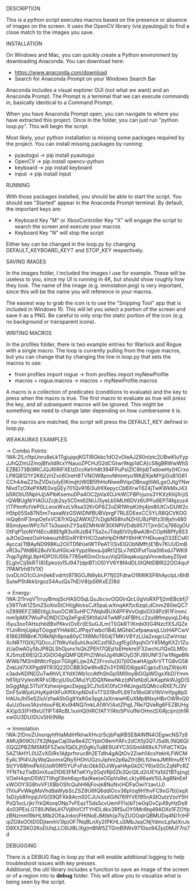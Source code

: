 DESCRIPTION

This is a python script executes macros based on the presence or absence of images on the screen.  It uses the OpenCV
library (via pyautogui) to find a close match to the images you save.

INSTALLATION

On Windows and Mac, you can quickly create a Python environment by downloading Anaconda.  You can download here:
- https://www.anaconda.com/download
- Search for Anaconda Prompt on your Windows Search Bar

Anaconda includes a visual explorer GUI (not what we want) and an Anaconda Prompt.  The Prompt is a terminal that we can
execute commands in, basically identical to a Command Prompt.

When you have Anaconda Prompt open, you can navigate to where you have extracted this project.  Once in the folder, you can
just run "python loop.py".  This will begin the script.

Most likely, your python installation is missing some packages required by the project.  You can install missing packages by
running:

- pyautogui -> pip install pyautogui
- OpenCV -> pip install opencv-python
- keyboard -> pip install keyboard
- input -> pip install input

RUNNING

With those packages installed, you should be able to start the script.  You should see "Started" appear in the Anaconda Prompt
terminal.  By default, the important keys are:
- Keyboard Key "M" or XboxController Key "X" will engage the script to search the screen and execute your macros
- Keyboard Key "N" will stop the script

Either key can be changed in the loop.py by changing DEFAULT_KEYBOARD_KEYT and STOP_KEY respectively.

SAVING IMAGES

In the images folder, I included the images I use for example.  These will be useless to you, since my UI is running in 4K, but should show roughly how they look.  The name of the image (e.g. immolation.png) is very important, since this will be the name you will reference in your macros.

The easiest way to grab the icon is to use the "Snipping Tool" app that is included in Windows 10.  This will let you select a portion of the screen and save it as a PNG.  Be careful to only snip the static portion of the icon (e.g. no background or transparent icons).

WRITING MACROS

In the profiles folder, there is two example entries for Warlock and Rogue with a single macro.  The loop is currently pulling from the rogue macros, but you can change that by changing the line in loop.py that sets the macros to use:

- from profiles import rogue -> from profiles import myNewProfile
- macros = rogue.macros -> macros = myNewProfile.macros

A macro is a collection of predicates (conditions to evaluate) and the key to press when the macro is true.  The first macro to evaluate as true will press the key, and all subsequent macros will be ignored.  This might be something we need to change later depending on how cumbersome it is.

If no macros are matched, the script will press the DEFAULT_KEY defined in loop.py.

WEAKAURAS EXAMPLES

-> Combo Points:
!WA:2!Ln1tpUnru8eLk1TgjujqxjKGTlRGkbc1dO2vOIeAJZ60nlztc2UBwKIuYypJJhQZmUZmojBfxiId9cxYNauoZPCHJG2dCGtwr9tqp1dCA)cS8gBRWwWhSEZBE)73B(9RCJQJRIRIFXEIzDccKe1rh8t394FPuPsIZlC8hjd)TxdowHy(HCrxoLP8QB121Y2K6ZzHZvc6OreH8TVNOW8pnvNhtmtyu1RKjEKjeMYjjiGoB1G61CCh44wZ21oZVDx(uIyEIKmqh)W0B5fhHoNiweRVqxOBnxgtIIAILgxOJtgYNwNlvdTzOXePXME0vqGEy701QvR16i3uIHlXepycCbBXrwT624jTwKWkMxJ43b5ROtiU5NpHJj)APlbKsemu0Pa4OC2pVaXOJrkWCFBPcjuns3YKXzKliijXrjiSrQWBUgNiYIAGUZcjb2sy5CDm62NUJ5yeLb5MUt6DVz6UPFu6EP74fqzuz4)1TPImtfctVeP0LLeoxWvzLV8sa32KrGP8Z2oDR1WrpK)thj4jm8lUtCvDUW2cH5tpl)5Ss87N5m7xaxaWzGSWiDNfBUBVprgF7RLEDEexCC5YLR8QCVKOGmQq6nIF3mpOefxVC87rXQqZAWXlZ7cDgbN58hxNZH(U8zP8fz3)9jsfn480BSmdyexWPz7oTTs3saishZYSa9ZMHkW3IIXNPIVDdb957(TjimSCq766(gOUOtFqP1zoNYf4Ecu88EfgR3ui9lJzB4TSa2xJTdq8)V0yBwA)BnCOpN8Pfy8S3aJtOsQxezOxiHokeuzh8S)sRY8YHCOzehHpDHMY6hHKYHEkueqO32ECsKIAycca)TtBAyND998Ku2OiITDNh)elWTPeAT((SvEIGObNMfh)E1Bv7KUUDmBvR(3u7WdB628ulVXuHGlcxkYypzIIIexaJjdRt12SLv7dtDIFutToia5t6xdJ7WK97rqpTgWgL9pHGPO(U55k778SeKGmOrsuuVqQISkqakuqzaVnvwdueyZ0jwtELglvC)j5kRT(8)Epko(o15J947(dpiBT)OS)YV6Y8fAdDL0tQNtDBlR22OO4quf7PAM1rh81V1X)(vxDLhO1cOJm(IekEvdrh)979GOJN9ybLP7fj02FdtwO18WKSF6hAycIpLr6hBSulwP5t4kkl)rgozS4Au(Qs7hE)V8(pS6KxE2)8d

-> Energy:
!WA:2!1rvqVTrruyBmsjScHASO5qLQuJbcsvOQGlnQcL0gVoRXP1j2mEBcbfj7z39T7oK1ZSmZSoXio5tCHl(gNcksCJt5paLwXnqAKf)c6zqiLdCnmZ60ieQC7nZ899EFZ3BEtXgLhuoOCW3uHFC7WqbiBUX4PF9VvOqb(Ol34Pz9)1Fimm(mm1pMX7WiuPxDNDCDq2eFgnESKtIIaU4TwMFz4FBlhLc2zuI8fImpyiqLD4qi5yu3ooTAHszhb8BxP6kv(OvEr(IESuGJLm(Tl)GkRT(Kmb0l)G4NzcfXSJQZeY(JnRmjUpkpTOogqtYHAk6CJfPqsYwbcl1B4LMGhbCefpaewxjLUzHAPCwV61662RRBnK70RkNjh9pna80yC1X8MoT604jTMKrV8YzLUa2xsgcUZwVnla(XcNRTfGtXj7QDccJ(TtWuYaSuhUksiXCzd182ugfEgGfqxjhOrY45MgKXZr1ZuzUa0wAGySbJP8QLShGjunx1sQkZPEh17QEp1sEHekre)F32wchlJ1QxGLM0cXJ5mzE6lEQ(2JGiDO4glQMFQEPh2)WiolJg4fdKOyD3FJ9)UNF37w1lNgeBNWWb7M3m8tWcrFpjor7GlIgKLijw2AZ2Frvvlu(Xl7ji0OeaHA)jpXrVTTG8vG58ZnklJd7XXPgdl9TR3Q22DCBB3Qw9hxBZn3YDRDD8gq4Cgp(uEUqZ9)ljoXtx3advKDlND2uTw6hVLXYdX(Wb1ccAtfhShGpSM(IloyBiGGpWDgxXbD)Ymmh61iljzVyIeolKRFsOBcyjU0uCMu)YUDQXNewNkz(dN1eN)d(JkKaphkWJgD(SbGggMgL51ToYXzheojngxcDejqg3CJ1o5X)0fxCHNUngsISQMrcoRXE7tJ3VDnF5xWjutUHyKplHXFuXIflXnpN0vEv1TSS19vPL69To18oGKV)NVmYpg8pSHAUsJhI5eS2luVzfwA5hGgItYa9Ge3pgtJaXnwwHEuXMp8NxyHBvOWRvQ04uUz0sos1AzvhtouF6LKvi94NQ7mkLA(WV)AxtZPqjL7Re7QVeRg6FEZBUHgAX)pS3)FH9xU(11PT4RcBL1xxHQ(HRCfATY)Rto5PVufNrOHm(SXiRjcijm))h1RxwGU3DU)DUx5H)(N9p

-> Immolation
!WA:2!DnvZUnsrqyhfHaMdiHfkhwXHvzr5cjbPajKBSE8AlNfN4OEgwcNS7z6AMUj909OU7X2jNqwCajGlw8e4ZCYpbO8emYAFc2dCIt5jGQTJ5a9L(NQ6Q(((QQ2PBZIMSMSF5Zwis1QiDLjf(0gKuTuBE9U4YC3GSml469xX7VFdCTKQs5AZ1AHYL0UZvXDiRs1Ajtprfnruc8h2ETdlh4gAQtOv2Ziwh14csYekHLFWCMEyAL1Pl4VJlyWqQuomxQNy5HOhUGzoJiphm2p6aZth)BtLfUIwaJMtRmufEY(St(YV68fmiPkll(UsW0Rf5YUFxFdcGbk5DJiWyaHApGkDCY6)eSOcZqNPcRZYFNTkzTlxBGmXus01D63FMTeKYly2GqVRji0Zb3QcQlLd2iUEYa1d21BTq(ng(VOeH4qmD5W2TIIhgf3Ieh6qyr8a(Kee)eOGpVs9eLck)y66aeV5(LAg8NnEefxWOOY3G8hvVF)XBbOSfcQuhHI6jFovjk8NuNv)HDFaOwiYzavUJ)(1ViuPvWkgMsVhd9aWybScZSZ8U6fQ6ddlOcv36ph)q9H1hvFC9xG7b))xqX1sD(yb8finjqUVG(S9QFXk8Acn92CJUsXs4GiN769YVEf95nAStOutzVzoY5HPsQ1ocLrjkr7rkQKorqONp7vFEazT5dsScvUemFFls)bT)w0qOvCp49yHzDs94o03PEsLGT8IUN9dJH7Vj6hVCfTYHDLdkx3RfSuOY0Mn6tq49ADXo1FZOYpzBNzmm19kHLMib2OfiaJrdorjFHtNoEJM)bh(p7lyZUOOqlrQBMUDq4N)1r)HFqiZG9sOOtD0DjtemhV3lp)OF7NqBLnXy2(PKHLuSMbJsqCNjYdmcLpfa)XnJsD9XXZSKO2KoDUIqLLC6Ul8LlXg(mBlW5ZTGmB9Wx9710so94Zp(0MJF7n)7d

DEBUGGING

There is a DEBUG flag in loop.py that will enable additional logging to help troubleshoot issues with key presses.  
Additional, the util library includes a function to save an image of the screen or of a region into to __debug__ folder.
This will allow you to visualize what is being seen by the script.